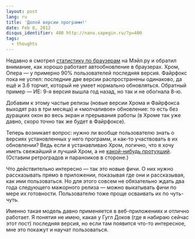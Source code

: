 ```yaml
---
layout: post
lang: ru
title: 'Долой версии программ!'
date: Feb 8, 2012
disqus_identifier: 400 http://nano.sapegin.ru/?p=400
tags:
  - thoughts
---
```


Недавно я смотрел [статистику по браузерам](http://top.mail.ru/browsers?id=110605&period=1&date=&gender=0&agegroup=0) на Мэйл.ру и обратил внимание, как хорошо работает автообновление в браузерах. Хром, Опера — у примерно 90% пользователей последняя версия. Файрфокс пока не успел: последние две версии распространены одинаково, да ещё и 3.6 торчит, который не умеет нормально обновляться. Обратный пример — ИЕ: 9-я версия вышла год назад, но так и не обогнала 8-ю.

Добавим к этому частые релизы (новые версии Хрома и Файрфокса выходят раз в три месяца) и «молчаливое» обновление: то есть без дурацких окон во весь экран и прерывания работы (в Хроме так уже давно, скоро точно так же будет в Файрфоксе).

Теперь возникает вопрос: нужно ли вообще пользователю знать о версиях установленных у него программ, и как-то участвовать в их обновлении? Ведь если я устанавливаю Хром, логично, что я хочу иметь свежайший и лучший Хром, а не [какой-нибудь протухший](http://nickivanov.ru/thoughts/2012/02/07/1/). (Оставим ретроградов и параноиков в стороне.)

Что действительно интересно — так это новые фичи. О них нужно рассказывать прямо в приложении, показывая где они и рассказывая, как ими пользоваться. Но для этого совсем не обязательно ждать два года следующего мажорного релиза — можно выкатывать фичи по мере их готовности. Пользователю тоже проще осваивать их по чуть-чуть.

Именно такая модель давно применяется в веб-приложениях и отлично работает. Я понятия не имею, какая у Гугл Доков (где я набираю сейчас этот пост) последняя версия, но если там появится что-то интересное, мне это покажут и научат пользоваться.
